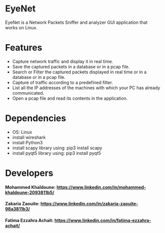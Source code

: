 # EyeNet
EyeNet is a Network Packets Sniffer and analyzer GUI application that works on Linux.

# Features
- Capture network traffic and display it in real time.
- Save the captured packets in a database or in a pcap file.
- Search or Filter the captured packets displayed in real time or in a database or in a pcap file.
- Capture of traffic according to a predefined filter.
- List all the IP addresses of the machines with which your PC has already communicated.
- Open a pcap file and read its contents in the application.

# Dependencies
- OS: Linux
- install wireshark
- install Python3
- install scapy library using: pip3 install scapy
- install pyqt5 library using: pip3 install pyqt5

# Developers
#### Mohammed Khaldoune: https://www.linkedin.com/in/mohammed-khaldoune-2093811b5/
#### Zakaria Zaouite: https://www.linkedin.com/in/zakaria-zaouite-98a3811b3/
#### Fatima Ezzahra Achait: https://www.linkedin.com/in/fatima-ezzahra-achait/
